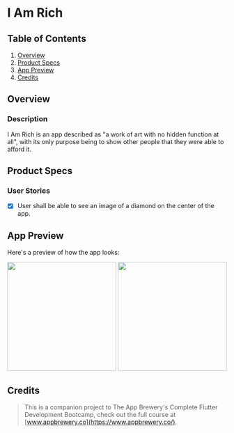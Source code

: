 # I Am Rich

## Table of Contents
1. [Overview](#Overview)
2. [Product Specs](#Product-Specs)
3. [App Preview](#App-Preview)
4. [Credits](#Credits)

## Overview
### Description

I Am Rich is an app described as "a work of art with no hidden function at all", with its only purpose being to show other people that they were able to afford it.

## Product Specs
### User Stories

- [x] User shall be able to see an image of a diamond on the center of the app.

## App Preview

Here's a preview of how the app looks:

<img src="https://user-images.githubusercontent.com/35745973/83799573-de981e00-a65a-11ea-9b91-b558ece169ab.png" width=250>

<img src="https://user-images.githubusercontent.com/35745973/83799579-dfc94b00-a65a-11ea-9fba-fd56e18e8bb0.png" width=250>

## Credits

>This is a companion project to The App Brewery's Complete Flutter Development Bootcamp, check out the full course at [www.appbrewery.co](https://www.appbrewery.co/).
